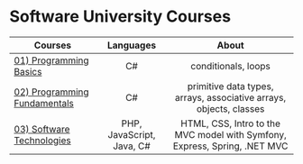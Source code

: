 # Software University Courses

| Courses | Languages | About |
|---------|:---------:|:-----:|
|<a href="https://github.com/i-den/SoftwareUniversity/tree/master/01)%20Programming%20Basics">01) Programming Basics</a>| C# | conditionals, loops |
|<a href="https://github.com/i-den/SoftwareUniversity/tree/master/02)%20Programming%20Fundamentals">02) Programming Fundamentals</a>| C# | primitive data types, arrays, associative arrays, objects,  classes |
|<a href="https://github.com/i-den/SoftwareUniversity/tree/master/03)%20Software%20Technologies">03) Software Technologies</a>| PHP, JavaScript, Java, C# | HTML, CSS, Intro to the MVC model with Symfony, Express, Spring, .NET MVC |

